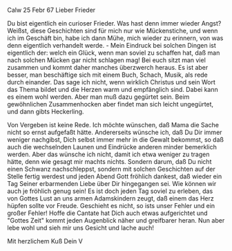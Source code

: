  Calw 25 Febr 67
Lieber Frieder

Du bist eigentlich ein curioser Frieder. Was hast denn immer wieder Angst? Weißst, diese Geschichten sind für mich nur wie Mückenstiche, und wenn ich im Geschäft bin, habe ich dann Mühe, mich wieder zu erinnern, von was denn eigentlich verhandelt werde. - Mein Eindruck bei solchen Dingen ist eigentlich der: welch ein Glück, wenn man soviel zu schaffen hat, daß man nach solchen Mücken gar nicht schlagen mag! Bei euch sitzt man viel zusammen und kommt daher manches überzwerch heraus. Es ist aber besser, man beschäftige sich mit einem Buch, Schach, Musik, als rede durch einander. Das sage ich nicht, wenn wirklich Christus und sein Wort das Thema bildet und die Herzen warm und empfänglich sind. Dabei kann es einem wohl werden. Aber man muß dazu gegürtet sein. Beim gewöhnlichen Zusammenhocken aber findet man sich leicht ungegürtet, und dann gibts Heckerling.

Von Vergeben ist keine Rede. Ich möchte wünschen, daß Mama die Sache nicht so ernst aufgefaßt hätte. Andererseits wünsche ich, daß Du Dir immer weniger nachgibst, Dich selbst immer mehr in die Gewalt bekommst, so daß auch die wechselnden Launen und Eindrücke anderen minder bemerklich werden. Aber das wünsche ich nicht, damit ich etwa weniger zu tragen hätte, denn wie gesagt mir machts nichts. Sondern darum, daß Du nicht einen Schwanz nachschleppst, sondern mit solchen Geschichten auf der Stelle fertig werdest und jeden Abend Gott fröhlich dankest, daß wieder ein Tag Seiner erbarmenden Liebe über Dir hingegangen sei. Wie können wir auch je fröhlich genug sein! Es ist doch jeden Tag soviel zu erleben, das von Gottes Lust an uns armen Adamskindern zeugt, daß einem das Herz hüpfen sollte vor Freude. Geschieht es nicht, so ists unser Fehler und ein großer Fehler! 
Hoffe die Cantate hat Dich auch etwas aufgerichtet und "Gottes Zeit" kommt jeden Augenblick näher und greifbarer heran. Nun aber lebe wohl und sieh mir uns Gesicht und lache auch!

 Mit herzlichem Kuß
 Dein V
